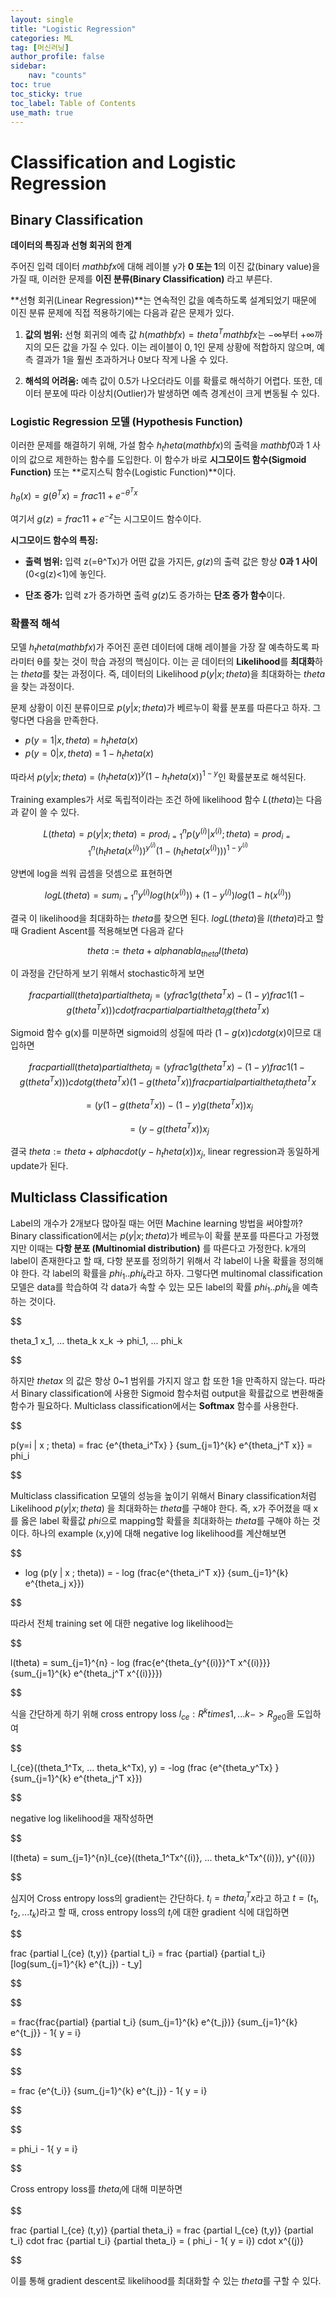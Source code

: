 ```yaml
---
layout: single
title: "Logistic Regression"
categories: ML
tag: [머신러닝]
author_profile: false
sidebar:
    nav: "counts"
toc: true
toc_sticky: true
toc_label: Table of Contents
use_math: true
--- 
```


# Classification and Logistic Regression


## Binary Classification

**데이터의 특징과 선형 회귀의 한계**

주어진 입력 데이터 $mathbf{x}$에 대해 레이블 y가 **0 또는 1**의 이진 값(binary value)을 가질 때, 이러한 문제를 **이진 분류(Binary Classification)** 라고 부른다.

**선형 회귀(Linear Regression)**는 연속적인 값을 예측하도록 설계되었기 때문에 이진 분류 문제에 직접 적용하기에는 다음과 같은 문제가 있다.

1. **값의 범위:** 선형 회귀의 예측 값 $h(mathbf{x}) = theta^T mathbf{x}$는 −∞부터 +∞까지의 모든 값을 가질 수 있다. 이는 레이블이 ${0, 1}$인 문제 상황에 적합하지 않으며, 예측 결과가 1을 훨씬 초과하거나 0보다 작게 나올 수 있다.

1. **해석의 어려움:** 예측 값이 0.5가 나오더라도 이를 확률로 해석하기 어렵다. 또한, 데이터 분포에 따라 이상치(Outlier)가 발생하면 예측 경계선이 크게 변동될 수 있다.



### Logistic Regression 모델 (Hypothesis Function)

이러한 문제를 해결하기 위해, 가설 함수 $h_theta(mathbf{x})$의 출력을 $mathbf{0}$과 1 사이의 값으로 제한하는 함수를 도입한다. 이 함수가 바로 **시그모이드 함수(Sigmoid Function)** 또는 **로지스틱 함수(Logistic Function)**이다.

$h_θ(x)=g(θ^Tx)=frac {1} {1+e^{−θ^Tx}}$

여기서 $g(z) = frac{1} {1 + e^{-z}}$는 시그모이드 함수이다.

**시그모이드 함수의 특징:**

- **출력 범위:** 입력 z(=θ^Tx)가 어떤 값을 가지든, $g(z)$의 출력 값은 항상 **0과 1 사이** (0<g(z)<1)에 놓인다.

- **단조 증가:** 입력 z가 증가하면 출력 $g(z)$도 증가하는 **단조 증가 함수**이다.

### 확률적 해석

모델 $h_theta(mathbf{x})$가 주어진 훈련 데이터에 대해 레이블을 가장 잘 예측하도록 파라미터 θ를 찾는 것이 학습 과정의 핵심이다. 이는 곧 데이터의 **Likelihood**를 **최대화**하는 $theta$를 찾는 과정이다. 즉, 데이터의 Likelihood $p(y | x ; theta)$을 최대화하는 $theta$을 찾는 과정이다.

문제 상황이 이진 분류이므로 $p(y | x ; theta)$가 베르누이 확률 분포를 따른다고 하자. 그렇다면 다음을 만족한다.

* $p(y=1 | x, theta)$ = $h_theta(x)$
* $p(y=0 | x, theta)$ = $1 - h_theta(x)$

따라서 $p(y | x ; theta)$ = $(h_theta(x))^y (1 - h_theta(x))^{1-y}$인 확률분포로 해석된다.

Training examples가 서로 독립적이라는 조건 하에 likelihood 함수 $L(theta)$는 다음과 같이 쓸 수 있다.

$$L(theta) = p(y | x ; theta) = prod_{i=1}^{n} p(y^{(i)} | x^{(i)} ; theta) = prod_{i=1}^{n} (h_theta(x^{(i)}))^{y^{(i)}} (1-(h_theta(x^{(i)})))^{1-y^{(i)}}$$

양변에 log을 씌워 곱셈을 덧셈으로 표현하면

$$log L(theta) = sum_{i=1}^{n} y^{(i)} log (h(x^{(i)})) + (1-y^{(i)})log(1 - h(x^{(i)}))$$

결국 이 likelihood을 최대화하는 $theta$를 찾으면 된다. $log L(theta)$을 $l(theta)$라고 할 때 Gradient Ascent를 적용해보면 다음과 같다

$$theta := theta + alpha nabla_{theta}l(theta)$$

이 과정을 간단하게 보기 위해서 stochastic하게 보면

$$frac{partial l(theta)}{partial theta_j} = (y frac{1}{g(theta^T x)} - (1-y)frac{1}{(1 - g(theta^T x))}) cdot frac{partial}{partial theta_j} g(theta^T x)$$

Sigmoid 함수 g(x)를 미분하면 sigmoid의 성질에 따라 $(1-g(x)) cdot g(x)$이므로 대입하면

$$frac{partial l(theta)}{partial theta_j} = (y frac{1}{g(theta^T x)} - (1-y)frac{1}{(1 - g(theta^T x))}) cdot g(theta^T x) (1 - g(theta^T x)) frac{partial}{partial theta_j} theta^T x$$

$$= (y(1-g(theta^Tx)) - (1-y)g(theta^Tx)) x_j$$

$$= (y - g(theta^Tx)) x_j$$

결국 $theta := theta + alpha cdot (y - h_theta(x)) x_j$, linear regression과 동일하게 update가 된다.

## Multiclass Classification

Label의 개수가 2개보다 많아질 때는 어떤 Machine learning 방법을 써야할까? Binary classification에서는 $p(y | x ; theta)$가 베르누이 확률 분포를 따른다고 가정했지만 이때는 **다항 분포 (Multinomial distribution)** 를 따른다고 가정한다.  k개의 label이 존재한다고 할 때, 다항 분포를 정의하기 위해서 각 label이 나올 확률을 정의해야 한다. 각 label의 확률을 $phi_1 .. phi_k$라고 하자. 그렇다면 multinomal classification 모델은 data를 학습하여 각 data가 속할 수 있는 모든 label의 확률 $phi_1 .. phi_k$을 예측하는 것이다.

$$

theta_1 x_1, ... theta_k x_k -> phi_1, ... phi_k

$$

하지만 $theta x$ 의 값은 항상 0~1 범위를 가지지 않고 합 또한 1을 만족하지 않는다. 따라서 Binary classification에 사용한 Sigmoid  함수처럼 output을 확률값으로 변환해줄 함수가 필요하다. Multiclass classification에서는 **Softmax** 함수를 사용한다.

$$

p(y=i | x ; theta) = frac {e^{theta_i^Tx} } {sum_{j=1}^{k} e^{theta_j^T x}} = phi_i

$$

Multiclass classification 모델의 성능을 높이기 위해서 Binary classification처럼 Likelihood $p(y | x ; theta)$ 을 최대화하는 $theta$를 구해야 한다. 즉, x가 주어졌을 때 x를 옳은 label 확률값 $phi$으로 mapping할 확률을 최대화하는 $theta$를 구해야 하는 것이다.  하나의 example (x,y)에 대해 negative log likelihood를 계산해보면

$$

- log (p(y | x ; theta)) = - log (frac{e^{theta_i^T x}} {sum_{j=1}^{k} e^{theta_j x}})

$$

따라서 전체 training set 에 대한 negative log likelihood는

$$

l(theta) = sum_{j=1}^{n} - log (frac{e^{theta_{y^{(i)}}^T x^{(i)}}} {sum_{j=1}^{k} e^{theta_j^T x^{(i)}}})

$$

식을 간단하게 하기 위해 cross entropy loss $l_{ce} : R^k times {1, ... k} -> R_{ge 0}$을 도입하여

$$

l_{ce}((theta_1^Tx, ... theta_k^Tx), y) = -log (frac {e^{theta_y^Tx} } {sum_{j=1}^{k} e^{theta_j^T x}})

$$

negative log likelihood을 재작성하면

$$

l(theta) = sum_{j=1}^{n}l_{ce}((theta_1^Tx^{(i)}, ... theta_k^Tx^{(i)}), y^{(i)})

$$

심지어 Cross entropy loss의 gradient는 간단하다.  $t_i = theta_i^Tx$라고 하고 $t = (t_1, t_2, ... t_k)$라고 할 때, cross entropy loss의 $t_i$에 대한 gradient 식에 대입하면

$$

frac {partial l_{ce} (t,y)} {partial t_i} = frac {partial} {partial t_i} [log(sum_{j=1}^{k} e^{t_j}) - t_y]

$$

$$

= frac{frac{partial} {partial t_i} (sum_{j=1}^{k} e^{t_j})} {sum_{j=1}^{k} e^{t_j}} - 1{ y = i}

$$

$$

= frac {e^{t_i}} {sum_{j=1}^{k} e^{t_j}} - 1{ y = i}

$$

$$

= phi_i - 1{ y = i}

$$

Cross entropy loss를 $theta_i$에 대해 미분하면

$$

frac {partial l_{ce} (t,y)} {partial theta_i} = frac {partial l_{ce} (t,y)} {partial t_i} cdot frac {partial t_i} {partial theta_i} =  ( phi_i - 1{ y = i}) cdot x^{(j)}

$$

이를 통해 gradient descent로 likelihood를 최대화할 수 있는 $theta$를 구할 수 있다.




